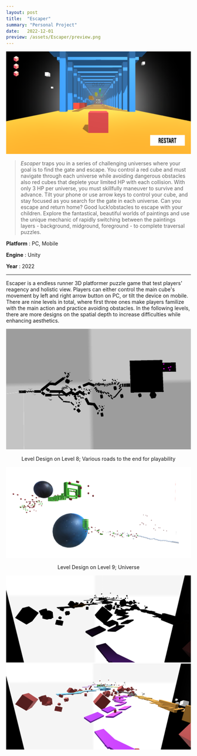 ```yaml
---
layout: post
title:  "Escaper"
summary: "Personal Project"
date:   2022-12-01
preview: /assets/Escaper/preview.png
---
```


![Picture 1](/assets/Escaper/front.png)


> *Escaper* traps you in a series of challenging universes where your goal is to find the gate and escape. You control a red cube and must navigate through each universe while avoiding dangerous obstacles also red cubes that deplete your limited HP with each collision. With only 3 HP per universe, you must skillfully maneuver to survive and advance. Tilt your phone or use arrow keys to control your cube, and stay focused as you search for the gate in each universe. Can you escape and return home? Good luck!obstacles to escape with your children. Explore the fantastical, beautiful worlds of paintings and use the unique mechanic of rapidly switching between the paintings layers - background, midground, foreground - to complete traversal puzzles.

**Platform** : PC, Mobile

**Engine** : Unity

**Year** : 2022

<hr>

Escaper is a endless runner 3D platformer puzzle game that test players' reagency and holistic view. Players can either control the main cube's movement by left and right arrow button on PC, or tilt the device on mobile. There are nine levels in total, where first three ones make players familize with the main action and practice avoiding obstacles. In the following levels, there are more designs on the spatial depth to increase difficulties while enhancing aesthetics. 

<div style="text-align: center;">
         <img width="800" src="/assets/Escaper/design1.png">
</div>

<p style="text-align: center;">
    Level Design on Level 8; Various roads to the end for playability
</p>

<div style="text-align: center;">
         <img width="800" src="/assets/Escaper/design2.png">
</div>

<p style="text-align: center;">
    Level Design on Level 9; Universe
</p>



<div class="container">
    <img src="/assets/Escaper/shadow1.png" alt="Before Baking">
    <img src="/assets/Escaper/shadow2.png" alt="After Baking">
</div>

<p style="text-align: center;">
    
</p>